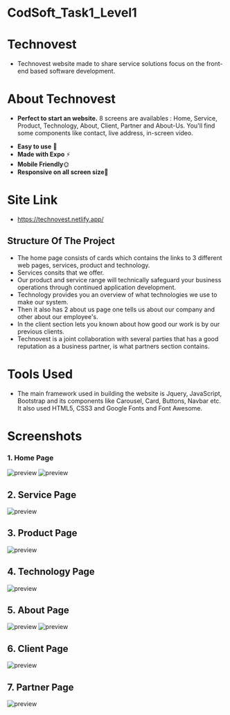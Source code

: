 # CodSoft_Task1_Level1

# Technovest
* Technovest website made to share service solutions focus on the front-end based software development.

# About Technovest
* **Perfect to start an website.** 8 screens are availables : Home, Service, Product, Technology, About, Client, Partner and About-Us. You'll find some components like contact, live address, in-screen video.

- **Easy to use** 🤘
- **Made with Expo** ⚡
- **Mobile Friendly**🌞
- **Responsive on all screen size**🧐

# Site Link 
* https://technovest.netlify.app/

## Structure Of The Project

- The home page consists of cards which contains the links to 3 different web pages, services, product and technology.
- Services consits that we offer.
- Our product and service range will technically safeguard your business operations through continued application development.
- Technology provides you an overview of what technologies we use to make our system.
- Then it also has 2 about us page one tells us about our company and other about our employee's.
- In the client section lets you known about how good our work is by our previous clients.
- Technovest is a joint collaboration with several parties that has a good reputation as a business partner, is what partners section contains.

# Tools Used
* The main framework used in building the website is Jquery, JavaScript, Bootstrap and its components like Carousel, Card, Buttons, Navbar etc. It also used HTML5, CSS3 and Google Fonts and Font Awesome.

# Screenshots
### 1. Home Page
![preview](image/preview1.png)
![preview](image/preview2.png)

## 2. Service Page
![preview](image/service-img.png)

## 3. Product Page
![preview](image/product-img.png)

## 4. Technology Page
![preview](image/technology-img.png)

## 5. About Page
![preview](image/about-img1.png)
![preview](image/about-img2.png)

## 6. Client Page
![preview](image/client-img.png)

## 7. Partner Page
![preview](image/parter-img.png)

